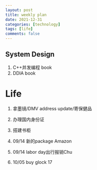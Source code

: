 ```yaml
---
layout: post
title: weekly plan
date: 2021-12-31
categories: [technology]
tags: [life]
comments: false
---
```




## System Design

1. C++并发编程 book
2. DDIA book



# Life 

1. 拿墨镜/DMV address update/寄保健品
2. 办理国内身份证
3. 搭建书柜



1. 09/14 新的package Amazon
2. 09/14 labor day出行报销Chu
3. 10/05 buy glock 17













